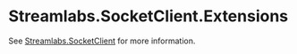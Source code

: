 # Streamlabs.SocketClient.Extensions

See [Streamlabs.SocketClient](https://www.nuget.org/packages/Streamlabs.SocketClient) for more information.

